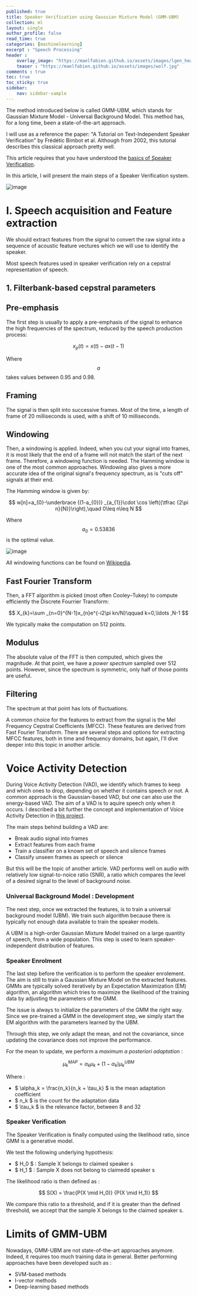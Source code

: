 ```yaml
---
published: true
title: Speaker Verification using Gaussian Mixture Model (GMM-UBM)
collection: ml
layout: single
author_profile: false
read_time: true
categories: [machinelearning]
excerpt : "Speech Processing"
header :
    overlay_image: "https://maelfabien.github.io/assets/images/lgen_head.png"
    teaser : "https://maelfabien.github.io/assets/images/wolf.jpg"
comments : true
toc: true
toc_sticky: true
sidebar:
    nav: sidebar-sample
---
```


<script type="text/javascript" async
src="https://cdn.mathjax.org/mathjax/latest/MathJax.js?config=TeX-MML-AM_CHTML">
</script>

The method introduced below is called GMM-UBM, which stands for Gaussian Mixture Model - Universal Background Model. This method has, for a long time, been a state-of-the-art approach.

I will use as a reference the paper: "A Tutorial on Text-Independent Speaker Verification" by Frédétic Bimbot et al. Although from 2002, this tutorial describes this classical approach pretty well.

This article requires that you have understood the [basics of Speaker Verification](https://maelfabien.github.io/machinelearning/basics_speech/).

In this article, I will present the main steps of a Speaker Verification system.

![image](https://maelfabien.github.io/assets/images/bs_1.png)

# I. Speech acquisition and Feature extraction

We should extract features from the signal to convert the raw signal into a sequence of acoustic feature vectures which we will use to identify the speaker. 

Most speech features used in speaker verification rely on a cepstral representation of speech.

## 1. Filterbank-based cepstral parameters

## Pre-emphasis

The first step is usually to apply a pre-emphasis of the signal to enhance the high frequencies of the spectrum, reduced by the speech production process:

$$ x_p(t) = x(t) - a x(t-1) $$ 

Where $$ a $$ takes values between 0.95 and 0.98. 

## Framing

The signal is then split into successive frames. Most of the time, a length of frame of 20 milliseconds is used, with a shift of 10 milliseconds. 

## Windowing

Then, a windowing is applied. Indeed, when you cut your signal into frames, it is most likely that the end of a frame will not match the start of the next frame. Therefore, a windowing function is needed. The Hamming window is one of the most common approaches. Windowing also gives a more accurate idea of the original signal's frequency spectrum, as is "cuts off" signals at their end.

The Hamming window is given by:

$$ w[n]=a_{0}-\underbrace {(1-a_{0})} _{a_{1}}\cdot \cos \left({\tfrac {2\pi n}{N}}\right),\quad 0\leq n\leq N $$

Where $$ a_0 = 0.53836 $$ is the optimal value.

![image](https://maelfabien.github.io/assets/images/hamming.png)

All windowing functions can be found on [Wikipedia](https://en.wikipedia.org/wiki/Window_function).

## Fast Fourier Transform

Then, a FFT algorithm is picked (most often Cooley–Tukey) to compute efficiently the Discrete Fourrier Transform:

$$ X_{k}=\sum _{n=0}^{N-1}x_{n}e^{-i2\pi kn/N}\qquad k=0,\ldots ,N-1 $$ 

We typically make the computation on 512 points.

## Modulus

The absolute value of the FFT is then computed, which gives the magnitude. At that point, we have a *power spectrum* sampled over 512 points. However, since the spectrum is symmetric, only half of those points are useful. 

## Filtering

The spectrum at that point has lots of fluctuations.


A common choice for the features to extract from the signal is the Mel Frequency Cepstral Coefficients (MFCC). These features are derived from Fast Fourier Transform. There are several steps and options for extracting MFCC features, both in time and frequency domains, but again, I'll dive deeper into this topic in another article.

# Voice Activity Detection

During Voice Activity Detection (VAD), we identify which frames to keep and which ones to drop, depending on whether it contains speech or not. A common approach is the Gaussian-based VAD, but one can also use the energy-based VAD. The aim of a VAD is to aquire speech only when it occurs. I described a bit further the concept and implementation of Voice Activity Detection in [this project](https://maelfabien.github.io/project/Speech_proj/#).

The main steps behind building a VAD are:
- Break audio signal into frames
- Extract features from each frame
- Train a classifier on a known set of speech and silence frames
- Classify unseen frames as speech or silence

But this will be the topic of another article. VAD performs well on audio with relatively low signal-to-noice ratio (SNR), a ratio which compares the level of a desired signal to the level of background noise.

### Universal Background Model : Development

The next step, once we extracted the features, is to train a universal background model (UBM). We train such algorithm because there is typically not enough data available to train the speaker models.

A UBM is a high-order Gaussian Mixture Model trained on a large quantity of speech, from a wide population. This step is used to learn speaker-independent distribution of features.

### Speaker Enrolment

The last step before the verification is to perform the speaker enrolement. The aim is still to train a Gaussian Mixture Model on the extracted features. GMMs are typically solved iteratively by an Expectation Maximization (EM) algorithm, an algorithm which tries to maximize the likelihood of the training data by adjusting the parameters of the GMM.

The issue is always to initialize the parameters of the GMM the right way. Since we pre-trained a GMM in the development step, we simply start the EM algorithm with the parameters learned by the UBM.

Through this step, we only adapt the mean, and not the covariance, since updating the covariance does not improve the performance.

For the mean to update, we perform a *maximum a posteriori adaptation* :

$$ \mu_k^{MAP} = \alpha_k \mu_k + (1 - \alpha_k) \mu_k^{UBM} $$

Where :
- $ \alpha_k = \frac{n_k}{n_k + \tau_k} $ is the mean adaptation coefficient
- $ n_k $ is the count for the adaptation data
- $ \tau_k $ is the relevance factor, between 8 and 32

### Speaker Verification

The Speaker Verification is finally computed using the likelihood ratio, since GMM is a generative model.

We test the following underlying hypothesis:
- $ H_0 $ : Sample X belongs to claimed speaker s
- $ H_1 $ : Sample X does not belong to claimedd speaker s

The likelihood ratio is then defined as :

$$ S(X) = \frac{P(X \mid H_0)} {P(X \mid H_1)} $$

We compare this ratio to a threshold, and if it is greater than the defined threshold, we accept that the sample X belongs to the claimed speaker s.

# Limits of GMM-UBM

Nowadays, GMM-UBM are not state-of-the-art approaches anymore. Indeed, it requires too much training data in general. Better performing approaches have been developed such as :
- SVM-based methods
- I-vector methods
- Deep-learning based methods


